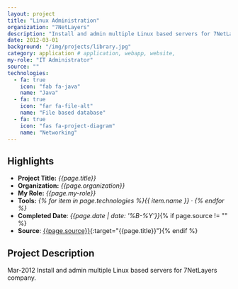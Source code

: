 ```yaml
---
layout: project
title: "Linux Administration"
organization: "7NetLayers"
description: "Install and admin multiple Linux based servers for 7NetLayers company."
date: 2012-03-01
background: "/img/projects/library.jpg"
category: application # application, webapp, website,
my-role: "IT Administrator"
source: ""
technologies:
  - fa: true
    icon: "fab fa-java"
    name: "Java"
  - fa: true
    icon: "far fa-file-alt"
    name: "File based database"
  - fa: true
    icon: "fas fa-project-diagram"
    name: "Networking"
---
```


## Highlights

- **Project Title:** _{{page.title}}_
- **Organization:** _{{page.organization}}_
- **My Role:** _{{page.my-role}}_
- **Tools:** _{% for item in page.technologies %}{{ item.name }}&nbsp;&middot;&nbsp;{% endfor %}_
- **Completed Date**: _{{page.date  | date: '%B-%Y'}}_{% if page.source != "" %}
- **Source**: [{{page.source}}]({{page.source}}){:target="{{page.title}}"}{% endif %}

## Project Description

Mar-2012 Install and admin multiple Linux based servers for 7NetLayers company.
